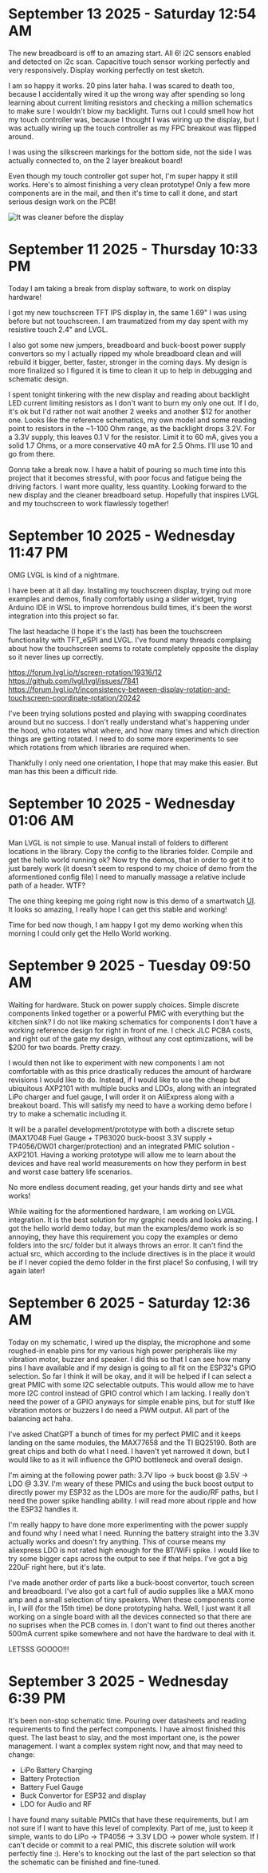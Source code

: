 # September 13 2025 - Saturday 12:54 AM
The new breadboard is off to an amazing start. All 6! i2C sensors enabled and
detected on i2c scan. Capacitive touch sensor working perfectly and very
responsively. Display working perfectly on test sketch. 

I am so happy it works. 20 pins later haha. I was scared to death too, because
I accidentally wired it up the wrong way after spending so long learning about
current limiting resistors and checking a million schematics to make sure
I wouldn't blow my backlight. Turns out I could smell how hot my touch
controller was, because I thought I was wiring up the display, but I was
actually wiring up the touch controller as my FPC breakout was flipped around.

I was using the silkscreen markings for the bottom side, not the side I was
actually connected to, on the 2 layer breakout board!

Even though my touch controller got super hot, I'm super happy it still works.
Here's to almost finishing a very clean prototype! Only a few more components
are in the mail, and then it's time to call it done, and start serious design
work on the PCB!

![It was cleaner before the display](../img_vid/fresh_breadboarded_display.png)

# September 11 2025 - Thursday 10:33 PM
Today I am taking a break from display software, to work on display hardware!

I got my new touchscreen TFT IPS display in, the same 1.69" I was using before
but not touchscreen. I am traumatized from my day spent with my resistive touch
2.4" and LVGL. 

I also got some new jumpers, breadboard and buck-boost power supply convertors
so my I actually ripped my whole breadboard clean and will rebuild it bigger,
better, faster, stronger in the coming days. My design is more finalized so
I figured it is time to clean it up to help in debugging and schematic design. 

I spent tonight tinkering with the new display and reading about backlight LED
current limiting resistors as I don't want to burn my only one out. If I do,
it's ok but I'd rather not wait another 2 weeks and another $12 for another
one. Looks like the reference schematics, my own model and some reading point
to resistors in the ~1-100 Ohm range, as the backlight drops 3.2V. For a 3.3V
supply, this leaves 0.1 V for the resistor. Limit it to 60 mA, gives you
a solid 1.7 Ohms, or a more conservative 40 mA for 2.5 Ohms. I'll use 10 and go
from there. 

Gonna take a break now. I have a habit of pouring so much time into this
project that it becomes stressful, with poor focus and fatigue being the
driving factors. I want more quality, less quantity. Looking forward to the new
display and the cleaner breadboard setup. Hopefully that inspires LVGL and my
touchscreen to work flawlessly together!

# September 10 2025 - Wednesday 11:47 PM
OMG LVGL is kind of a nightmare. 

I have been at it all day. Installing my touchscreen display, trying out more
examples and demos, finally comfortably using a slider widget, trying Arduino
IDE in WSL to improve horrendous build times, it's been the worst integration
into this project so far. 

The last headache (I hope it's the last) has been the touchscreen functionality
with TFT_eSPI and LVGL. I've found many threads complaing about how the
touchscreen seems to rotate completely opposite the display so it never lines up
correctly.

https://forum.lvgl.io/t/screen-rotation/19316/12
https://github.com/lvgl/lvgl/issues/7841
https://forum.lvgl.io/t/inconsistency-between-display-rotation-and-touchscreen-coordinate-rotation/20242

I've been trying solutions posted and playing with swapping coordinates around
but no success. I don't really understand what's happening under the hood, who
rotates what where, and how many times and which direction things are getting
rotated. I need to do some more experiments to see which rotations from which
libraries are required when. 

Thankfully I only need one orientation, I hope that may make this easier. But
man has this been a difficult ride.

# September 10 2025 - Wednesday 01:06 AM
Man LVGL is not simple to use. Manual install of folders to different locations
in the library. Copy the config to the libraries folder. Compile and get the
hello world running ok? Now try the demos, that in order to get it to just
barely work (it doesn't seem to respond to my choice of demo from the
		aformentioned config file) I need to manually massage a relative include
path of a header. WTF?

The one thing keeping me going right now is this demo of a smartwatch
[UI](https://lvgl.io/demos). It looks so amazing, I really hope I can get this
stable and working!

Time for bed now though, I am happy I got my demo working when this morning I
could only get the Hello World working.

# September  9 2025 - Tuesday 09:50 AM
Waiting for hardware. Stuck on power supply choices. Simple discrete components
linked together or a powerful PMIC with everything but the kitchen sink? I do
not like making schematics for components I don't have a working reference
design for right in front of me. I check JLC PCBA costs, and right out of the
gate my design, without any cost optimizations, will be $200 for two boards.
Pretty crazy.

I would then not like to experiment with new components I am not comfortable
with as this price drastically reduces the amount of hardware revisions I would
like to do. Instead, if I would like to use the cheap but ubiquitous AXP2101
with multiple bucks and LDOs, along with an integrated LiPo charger and fuel
gauge, I will order it on AliExpress along with a breakout board. This will
satisfy my need to have a working demo before I try to make a schematic
including it. 

It will be a parallel development/prototype with both a discrete setup (MAX17048
		Fuel Gauge + TP63020 buck-boost 3.3V supply + TP4056/DW01
		charger/protection) and an  integrated PMIC solution - AXP2101. Having a
working prototype will allow me to learn about the devices and have real world
measurements on how they perform in best and worst case battery life scenarios. 

No more endless document reading, get your hands dirty and see what works!

While waiting for the aformentioned hardware, I am working on LVGL integration.
It is the best solution for my graphic needs and looks amazing. I got the hello
world demo today, but man the examples/demo work is so annoying, they have this
requirement you copy the examples or demo folders into the src/ folder but it
always throws an error. It can't find the actual src, which according to the
include directives is in the place it would be if I never copied the demo folder
in the first place! So confusing, I will try again later!

# September  6 2025 - Saturday 12:36 AM
Today on my schematic, I wired up the display, the microphone and some roughed-in enable pins for
my various high power peripherals like my vibration motor, buzzer and speaker. I
did this so that I can see how many pins I have available and if my design is
going to all fit on the ESP32's GPIO selection. So far I think it will be okay,
and it will be helped if I can select a great PMIC with some I2C
selectable outputs. This would allow me to have more I2C control instead
of GPIO control which I am lacking. I really don't need the power of a
GPIO anyways for simple enable pins, but for stuff like vibration motors
or buzzers I do need a PWM output. All part of the balancing act haha.

I've asked ChatGPT a bunch of times for my perfect PMIC and it keeps
landing on the same modules, the MAX77658 and the TI BQ25190. Both are
great chips and both do what I need. I haven't yet narrowed it down, but I
would like to as it will influence the GPIO bottleneck and overall design.

I'm aiming at the following power path:
3.7V lipo -> buck boost @ 3.5V -> LDO @ 3.3V.
I'm weary of these PMICs and using the buck boost output to directly power my
ESP32 as the LDOs are more for the audio/RF paths, but I need the power spike
handling ability. I will read more about ripple and how the ESP32 handles it.

I'm really happy to have done more experimenting with the power supply and
found why I need what I need. Running the battery straight into the 3.3V
actually works and doesn't fry anything. This of course means my
aliexpress LDO is not rated high enough for the BT/WiFi spike. I would
like to try some bigger caps across the output to see if that helps. I've
got a big 220uF right here, but it's late.

I've made another order of parts like a buck-boost convertor, touch screen
and breadboard. I've also got a cart full of audio supplies like a MAX
mono amp and a small selection of tiny speakers. When these components
come in, I will (for the 15th time) be done prototyping haha. Well, I just
want it all working on a single board with all the devices connected so
that there are no suprises when the PCB comes in. I don't want to find out
theres another 500mA current spike somewhere and not have the hardware to
deal with it. 

LETSSS GOOOO!!!

# September  3 2025 - Wednesday  6:39 PM
It's been non-stop schematic time. Pouring over datasheets and reading
requirements to find the perfect components. I have almost finished this quest.
The last beast to slay, and the most important one, is the power management.
I want a complex system right now, and that may need to change:
* LiPo Battery Charging
* Battery Protection
* Battery Fuel Gauge
* Buck Convertor for ESP32 and display
* LDO for Audio and RF

I have found many suitable PMICs that have these requirements, but I am not
sure if I want to have this level of complexity. Part of me, just to keep it
simple, wants to do LiPo -> TP4056 -> 3.3V LDO -> power whole system. If
I can't decide or commit to a real PMIC, this discrete solution will work
perfectly fine :). Here's to knocking out the last of the part selection so
that the schematic can be finished and fine-tuned.
